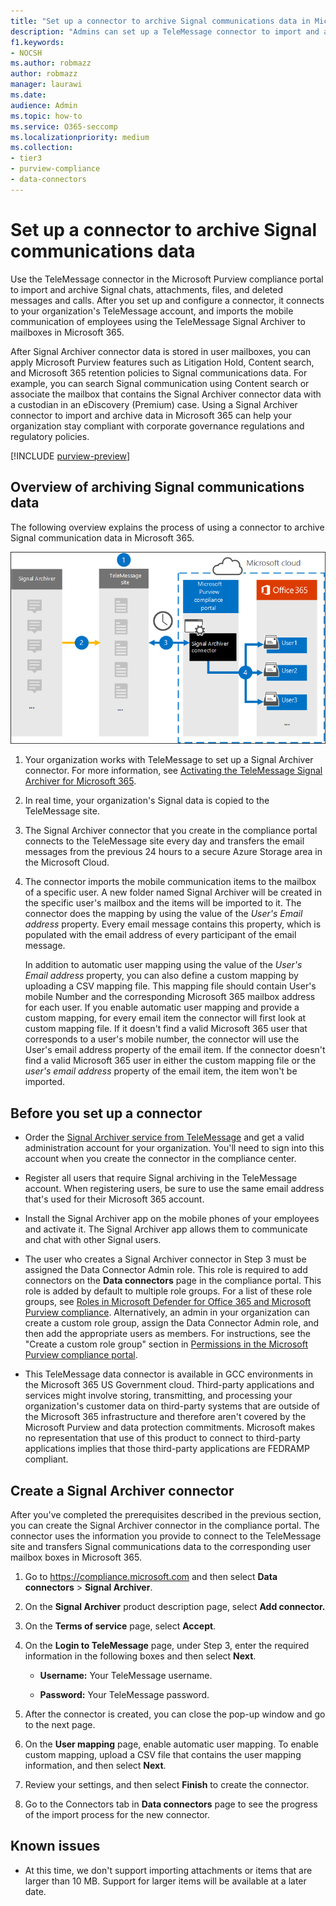 ```yaml
---
title: "Set up a connector to archive Signal communications data in Microsoft 365"
description: "Admins can set up a TeleMessage connector to import and archive Signal communications data in Microsoft 365. This lets you archive data from third-party data sources in Microsoft 365 so you can use compliance features such as legal hold, content search, and retention policies to manage your organization's third-party data."
f1.keywords:
- NOCSH
ms.author: robmazz
author: robmazz
manager: laurawi
ms.date: 
audience: Admin
ms.topic: how-to
ms.service: O365-seccomp
ms.localizationpriority: medium
ms.collection:
- tier3
- purview-compliance
- data-connectors
---
```


# Set up a connector to archive Signal communications data

Use the TeleMessage connector in the Microsoft Purview compliance portal to import and archive Signal chats, attachments, files, and deleted messages and calls. After you set up and configure a connector, it connects to your organization's TeleMessage account, and imports the mobile communication of employees using the TeleMessage Signal Archiver to mailboxes in Microsoft 365.

After Signal Archiver connector data is stored in user mailboxes, you can apply Microsoft Purview features such as Litigation Hold, Content search, and Microsoft 365 retention policies to Signal communications data. For example, you can search Signal communication using Content search or associate the mailbox that contains the Signal Archiver connector data with a custodian in an eDiscovery (Premium) case. Using a Signal Archiver connector to import and archive data in Microsoft 365 can help your organization stay compliant with corporate governance regulations and regulatory policies.

[!INCLUDE [purview-preview](../includes/purview-preview.md)]

## Overview of archiving Signal communications data

The following overview explains the process of using a connector to archive Signal communication data in Microsoft 365.

![Signal communications archiving workflow.](../media/SignalConnectorWorkflow.png)

1. Your organization works with TeleMessage to set up a Signal Archiver connector. For more information, see [Activating the TeleMessage Signal Archiver for Microsoft 365](https://www.telemessage.com/microsoft-365-activation-for-signal-archiver/).

2. In real time, your organization's Signal data is copied to the TeleMessage site.

3. The Signal Archiver connector that you create in the compliance portal connects to the TeleMessage site every day and transfers the email messages from the previous 24 hours to a secure Azure Storage area in the Microsoft Cloud.

4. The connector imports the mobile communication items to the mailbox of a specific user. A new folder named Signal Archiver will be created in the specific user's mailbox and the items will be imported to it. The connector does the mapping by using the value of the *User's Email address* property. Every email message contains this property, which is populated with the email address of every participant of the email message.

   In addition to automatic user mapping using the value of the *User's Email address* property, you can also define a custom mapping by uploading a CSV mapping file. This mapping file should contain User's mobile Number and the corresponding Microsoft 365 mailbox address for each user. If you enable automatic user mapping and provide a custom mapping, for every email item the connector will first look at custom mapping file. If it doesn't find a valid Microsoft 365 user that corresponds to a user's mobile number, the connector will use the User's email address property of the email item. If the connector doesn't find a valid Microsoft 365 user in either the custom mapping file or the *user's email address* property of the email item, the item won't be imported.

## Before you set up a connector

- Order the [Signal Archiver service from TeleMessage](https://www.telemessage.com/mobile-archiver/order-mobile-archiver-for-o365/) and get a valid administration account for your organization. You'll need to sign into this account when you create the connector in the compliance center.

- Register all users that require Signal archiving in the TeleMessage account. When registering users, be sure to use the same email address that's used for their Microsoft 365 account.

- Install the Signal Archiver app on the mobile phones of your employees and activate it. The Signal Archiver app allows them to communicate and chat with other Signal users.

- The user who creates a Signal Archiver connector in Step 3 must be assigned the Data Connector Admin role. This role is required to add connectors on the **Data connectors** page in the compliance portal. This role is added by default to multiple role groups. For a list of these role groups, see [Roles in Microsoft Defender for Office 365 and Microsoft Purview compliance](../security/office-365-security/scc-permissions.md#roles-in-microsoft-defender-for-office-365-and-microsoft-purview-compliance). Alternatively, an admin in your organization can create a custom role group, assign the Data Connector Admin role, and then add the appropriate users as members. For instructions, see the "Create a custom role group" section in [Permissions in the Microsoft Purview compliance portal](microsoft-365-compliance-center-permissions.md#create-a-custom-role-group).

- This TeleMessage data connector is available in GCC environments in the Microsoft 365 US Government cloud. Third-party applications and services might involve storing, transmitting, and processing your organization's customer data on third-party systems that are outside of the Microsoft 365 infrastructure and therefore aren't covered by the Microsoft Purview and data protection commitments. Microsoft makes no representation that use of this product to connect to third-party applications implies that those third-party applications are FEDRAMP compliant.

## Create a Signal Archiver connector

After you've completed the prerequisites described in the previous section, you can create the Signal Archiver connector in the compliance portal. The connector uses the information you provide to connect to the TeleMessage site and transfers Signal communications data to the corresponding user mailbox boxes in Microsoft 365.

1. Go to <https://compliance.microsoft.com> and then select **Data connectors** > **Signal Archiver**.

2. On the **Signal Archiver** product description page, select **Add connector.**

3. On the **Terms of service** page, select **Accept**.

4. On the **Login to TeleMessage** page, under Step 3, enter the required information in the following boxes and then select **Next**.

    - **Username:** Your TeleMessage username.

    - **Password:** Your TeleMessage password.

5. After the connector is created, you can close the pop-up window and go to the next page.

6. On the **User mapping** page, enable automatic user mapping. To enable custom mapping, upload a CSV file that contains the user mapping information, and then select **Next**.

7. Review your settings, and then select **Finish** to create the connector.

8. Go to the Connectors tab in **Data connectors** page to see the progress of the import process for the new connector.

## Known issues

- At this time, we don't support importing attachments or items that are larger than 10 MB. Support for larger items will be available at a later date.
